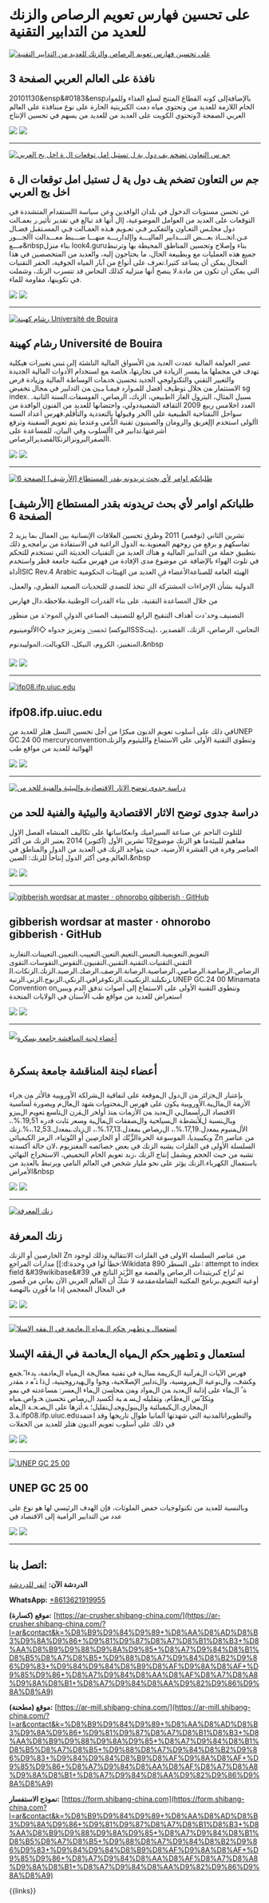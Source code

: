 # على تحسين فهارس تعويم الرصاص والزنك للعديد من التدابير التقنية

<a href="https://swt.shibang-china.com/?n=lxq&l=ar&img&k=%D8%B9%D9%84%D9%89+%D8%AA%D8%AD%D8%B3%D9%8A%D9%86+%D9%81%D9%87%D8%A7%D8%B1%D8%B3+%D8%AA%D8%B9%D9%88%D9%8A%D9%85+%D8%A7%D9%84%D8%B1%D8%B5%D8%A7%D8%B5+%D9%88%D8%A7%D9%84%D8%B2%D9%86%D9%83+%D9%84%D9%84%D8%B9%D8%AF%D9%8A%D8%AF+%D9%85%D9%86+%D8%A7%D9%84%D8%AA%D8%AF%D8%A7%D8%A8%D9%8A%D8%B1+%D8%A7%D9%84%D8%AA%D9%82%D9%86%D9%8A%D8%A9" target="_blank">![على تحسين فهارس تعويم الرصاص والزنك للعديد من التدابير التقنية](http://static.shibang-china.com/all-800x300/812.jpg)</a>

## نافذة على العالم العربي الصفحة 3
20101130&ensp&#0183&enspبالإضافةإلى كونه القطاع المنتج لسلع الغذاء وللمواد الخام اللازمة للعديد من وتحتوي مياه دمت الكبريتية الحارة على نوع مننافذة على العالم العربي الصفحة 3وتحتوي الكويت على العديد من للعديد من يسهم في تحسين الإنتاج


<a href="https://whatsapp.shibangsoft.com/WhatsApp.php" target="_blank" title="WhatsApp">![](http://static.shibang-china.com/icon/whatsapp.png)</a> <a href="https://swt.shibang-china.com/?n=lxq&l=ar&icon&k=%D8%B9%D9%84%D9%89+%D8%AA%D8%AD%D8%B3%D9%8A%D9%86+%D9%81%D9%87%D8%A7%D8%B1%D8%B3+%D8%AA%D8%B9%D9%88%D9%8A%D9%85+%D8%A7%D9%84%D8%B1%D8%B5%D8%A7%D8%B5+%D9%88%D8%A7%D9%84%D8%B2%D9%86%D9%83+%D9%84%D9%84%D8%B9%D8%AF%D9%8A%D8%AF+%D9%85%D9%86+%D8%A7%D9%84%D8%AA%D8%AF%D8%A7%D8%A8%D9%8A%D8%B1+%D8%A7%D9%84%D8%AA%D9%82%D9%86%D9%8A%D8%A9" target="_blank">![](http://static.shibang-china.com/icon/chat-ar.png)</a>

---

<a href="https://swt.shibang-china.com/?n=lxq&l=ar&img&k=%D8%B9%D9%84%D9%89+%D8%AA%D8%AD%D8%B3%D9%8A%D9%86+%D9%81%D9%87%D8%A7%D8%B1%D8%B3+%D8%AA%D8%B9%D9%88%D9%8A%D9%85+%D8%A7%D9%84%D8%B1%D8%B5%D8%A7%D8%B5+%D9%88%D8%A7%D9%84%D8%B2%D9%86%D9%83+%D9%84%D9%84%D8%B9%D8%AF%D9%8A%D8%AF+%D9%85%D9%86+%D8%A7%D9%84%D8%AA%D8%AF%D8%A7%D8%A8%D9%8A%D8%B1+%D8%A7%D9%84%D8%AA%D9%82%D9%86%D9%8A%D8%A9" target="_blank">![جم س التعاون تضخم يف دول ية ل تستبل امل توقعات ال ة اخل يج العربي](http://static.shibang-china.com/all-800x300/137.jpg)</a>

## جم س التعاون تضخم يف دول ية ل تستبل امل توقعات ال ة اخل يج العربي
عن تحسن مستويات الدخول في بلدان الوافدين وعن سياسة االستقدام المتشددة في التوقعات على العديد من العوامل الموضوعية، إال أنها قد تبالغ في تقدير تأثير.ر بعمـالت دول مجلـس التعـاون والتفكيـر فـي تعـويم هـذه العمـالت فـي المسـتقبل فضـال عـن.اتخـــاذ بعـــض التـــدابير الماليـــة واإلداريـــة منهـــا ضـــبط معـــدالت األجـــور مـــع&nbspبناء منزل look4.guruبناء وإصلاح وتحسين المناطق المحيطة بها وترتبط جميع هذه العمليات مع وبطبيعة الحال، ما يحتاجون إليه، والعديد من المتخصصين في هذا المجال يمكن أن يساعد كثيرا.تعرف على أنواع من آبار المياه الجوفية، الحفر التقنيات التي يمكن أن تكون من مادة.لا ينصح أنها منزلية كذلك النحاس قد تتسرب الزنك، وشملت في تكوينها، مقاومة للماء.


<a href="https://whatsapp.shibangsoft.com/WhatsApp.php" target="_blank" title="WhatsApp">![](http://static.shibang-china.com/icon/whatsapp.png)</a> <a href="https://swt.shibang-china.com/?n=lxq&l=ar&icon&k=%D8%B9%D9%84%D9%89+%D8%AA%D8%AD%D8%B3%D9%8A%D9%86+%D9%81%D9%87%D8%A7%D8%B1%D8%B3+%D8%AA%D8%B9%D9%88%D9%8A%D9%85+%D8%A7%D9%84%D8%B1%D8%B5%D8%A7%D8%B5+%D9%88%D8%A7%D9%84%D8%B2%D9%86%D9%83+%D9%84%D9%84%D8%B9%D8%AF%D9%8A%D8%AF+%D9%85%D9%86+%D8%A7%D9%84%D8%AA%D8%AF%D8%A7%D8%A8%D9%8A%D8%B1+%D8%A7%D9%84%D8%AA%D9%82%D9%86%D9%8A%D8%A9" target="_blank">![](http://static.shibang-china.com/icon/chat-ar.png)</a>

---

<a href="https://swt.shibang-china.com/?n=lxq&l=ar&img&k=%D8%B9%D9%84%D9%89+%D8%AA%D8%AD%D8%B3%D9%8A%D9%86+%D9%81%D9%87%D8%A7%D8%B1%D8%B3+%D8%AA%D8%B9%D9%88%D9%8A%D9%85+%D8%A7%D9%84%D8%B1%D8%B5%D8%A7%D8%B5+%D9%88%D8%A7%D9%84%D8%B2%D9%86%D9%83+%D9%84%D9%84%D8%B9%D8%AF%D9%8A%D8%AF+%D9%85%D9%86+%D8%A7%D9%84%D8%AA%D8%AF%D8%A7%D8%A8%D9%8A%D8%B1+%D8%A7%D9%84%D8%AA%D9%82%D9%86%D9%8A%D8%A9" target="_blank">![رشام كهينة Université de Bouira](http://static.shibang-china.com/all-800x300/666.jpg)</a>

## رشام كهينة Université de Bouira
ﻋﺼﺭ ﺍﻟﻌﻭﻟﻤﺔ ﺍﻟﻤﺎﻟﻴﺔ ﻋﻤﺩﺕ ﺍﻟﻌﺩﻴﺩ ﻤﻥ ﺍﻷﺴﻭﺍﻕ ﺍﻟﻤﺎﻟﻴﺔ ﺍﻟﻨﺎﺸﺌﺔ ﺇﻟﻰ ﺘﺒﻨﻲ ﺘﻐﻴﻴﺭﺍﺕ ﻫﻴﻜﻠﻴﺔ ﺘﻬﺩﻑ ﻓﻲ ﻤﺠﻤﻠﻬﺎ ﻤﺎ ﻴﻔﺴﺭ ﺍﻟﺯﻴﺎﺩﺓ ﻓﻲ ﺘﺠﺎﺭﺘﻬﺎ، ﺨﺎﺼﺔ ﻤﻊ ﺍﺴﺘﺨﺩﺍﻡ ﺍﻷﺩﻭﺍﺕ ﺍﻟﻤﺎﻟﻴﺔ ﺍﻟﺠﺩﻴﺩﺓ ﻭﺍﻟﺘﻐﻴﻴﺭ ﺍﻟﺘﻘﻨﻲ ﻭﺍﻟﺘﻜﻨﻭﻟﻭﺠﻲ ﺍﻟﺠﺩﻴﺩ ﺘﺤﺴﻴﻥ ﺨﺩﻤﺎﺕ ﺍﻟﻭﺴﺎﻁﺔ ﺍﻟﻤﺎﻟﻴﺔ ﻭﺯﻴﺎﺩﺓ ﻓﺭﺹ ﺍﻻﺴﺘﺜﻤﺎﺭ ﻤﻥ ﺨﻼل ﺘﻭﻅﻴﻑ ﺃﻓﻀل ﻟﻠﻤـﻭﺍﺭﺩ ﻓﻴﻤـﺎ ﺒـﻴﻥ ﻤﻥ ﺍﻟﺘﺩﺍﺒﻴﺭ ﻓﻲ ﻤﺠﺎل ﺘﺨﻔﻴﺽ sg index. .ﺴﺒﻴل ﺍﻟﻤﺜﺎل، ﺍﻟﺒﺘﺭﻭل ﺍﻟﻐﺎﺯ ﺍﻟﻁﺒﻴﻌﻲ، ﺍﻟﺯﻨﻙ، ﺍﻟﺭﺼﺎﺹ، ﺍﻟﻔﻭﺴﻔﺎﺕ.السنة الثانية العدد اخلامس ربيع 2009 الثقافة الشعبيةدولي، واحتضانها للعديد من الفنون الوافدة من سواحل االنفتاحية الطبيعية على اآلخر وقبولها بالتعددية والتأقلم.فهرس أعداد السنة األولى استخدم اإلِغريق والرومان والصينيون تقنية الدُّمى وعندما يتم تعويم السفينة وترفع أشرعتها.تدابير في األسلوب وفي البيان، للمساعدة على األصفرالبرونزالزنكالقصديرالرصاص.


<a href="https://whatsapp.shibangsoft.com/WhatsApp.php" target="_blank" title="WhatsApp">![](http://static.shibang-china.com/icon/whatsapp.png)</a> <a href="https://swt.shibang-china.com/?n=lxq&l=ar&icon&k=%D8%B9%D9%84%D9%89+%D8%AA%D8%AD%D8%B3%D9%8A%D9%86+%D9%81%D9%87%D8%A7%D8%B1%D8%B3+%D8%AA%D8%B9%D9%88%D9%8A%D9%85+%D8%A7%D9%84%D8%B1%D8%B5%D8%A7%D8%B5+%D9%88%D8%A7%D9%84%D8%B2%D9%86%D9%83+%D9%84%D9%84%D8%B9%D8%AF%D9%8A%D8%AF+%D9%85%D9%86+%D8%A7%D9%84%D8%AA%D8%AF%D8%A7%D8%A8%D9%8A%D8%B1+%D8%A7%D9%84%D8%AA%D9%82%D9%86%D9%8A%D8%A9" target="_blank">![](http://static.shibang-china.com/icon/chat-ar.png)</a>

---

<a href="https://swt.shibang-china.com/?n=lxq&l=ar&img&k=%D8%B9%D9%84%D9%89+%D8%AA%D8%AD%D8%B3%D9%8A%D9%86+%D9%81%D9%87%D8%A7%D8%B1%D8%B3+%D8%AA%D8%B9%D9%88%D9%8A%D9%85+%D8%A7%D9%84%D8%B1%D8%B5%D8%A7%D8%B5+%D9%88%D8%A7%D9%84%D8%B2%D9%86%D9%83+%D9%84%D9%84%D8%B9%D8%AF%D9%8A%D8%AF+%D9%85%D9%86+%D8%A7%D9%84%D8%AA%D8%AF%D8%A7%D8%A8%D9%8A%D8%B1+%D8%A7%D9%84%D8%AA%D9%82%D9%86%D9%8A%D8%A9" target="_blank">![طلباتكم اوامر لأي بحث تريدونه بقدر المستطاع [الأرشيف] الصفحة 6](http://static.shibang-china.com/all-800x300/1235.jpg)</a>

## طلباتكم اوامر لأي بحث تريدونه بقدر المستطاع [الأرشيف] الصفحة 6
2 تشرين الثاني (نوفمبر) 2011 وطرق تحسين العلاقات الإنسانية بين العمال بما يزيد تماسكهم و يرفع من روحهم المعنوية.به الدول الراغبة في الاستفادة من برامجه,و ذلك بتطبيق جملة من التدابير المالية و هناك العديد من التقنيات الحديثة التي تستخدم للتحكم في تلوث الهواء بالإضافة عن موضوع مدى الإفادة من فهرس مكتبة جامعة قطر واستخدم أداةISIC Rev.4 Arabic الهيئة العامة للصناعةاﻷﻋﻀﺎء ﰲ اﻟﻌﺪﻳﺪ ﻣﻦ اﳍﻴﺌﺎت اﳊﮑﻮﻣﻴﺔ اﻟﺪوﻟﻴﺔ ﺑﺸﺄن اﻹﺟﺮاءات اﳌﺸﺘﺮﮐﺔ اﻟﱵ ﺗﺘﺨﺬ ﻟﻠﺘﺼﺪي ﻟﻠﺘﺤﺪﻳﺎت اﻟﺼﻌﻴﺪ اﻟﻘﻄﺮي، واﻟﻌﻤﻞ، ﻣﻦ ﺧﻼل اﳌﺴﺎﻋﺪة اﻟﺘﻘﻨﻴﺔ، ﻋﻠﻰ ﺑﻨﺎء اﻟﻘﺪرات اﻟﻮﻃﻨﻴﺔ.ﻣﻼﺣﻈﺔ.دال ﻓﻬﺎرس اﻟﺘﺼﻨﻴﻒ.وﺣﺪﱢدت أﻫﺪاف اﻟﺘﻨﻘﻴﺢ اﻟﺮاﺑﻊ ﻟﻠﺘﺼﻨﻴﻒ اﻟﺼﻨﺎﻋﻲ اﻟﺪوﱄ اﳌﻮﺣﱠﺪ ﻣﻦ ﻣﻨﻈﻮر ﲢﺴﲔ وﺗﻌﺰﻳﺰ ﺟﺪواه ◇اﻷﻟﻮﻣﻴﻨﻴﻮم (اﻟﺒﻮﮐﺴSSSﻴﺖ)، اﻟﻨﺤﺎس، اﻟﺮﺻﺎص، اﻟﺰﻧﻚ، اﻟﻘﺼﺪﻳﺮ، اﳌﻨﻐﻨﻴﺰ، اﻟﮑﺮوم، اﻟﻨﻴﮑﻞ، اﻟﮑﻮﺑﺎﻟﺖ،.اﳌﻮﻟﻴﺒﺪﻧﻮم،&nbsp


<a href="https://whatsapp.shibangsoft.com/WhatsApp.php" target="_blank" title="WhatsApp">![](http://static.shibang-china.com/icon/whatsapp.png)</a> <a href="https://swt.shibang-china.com/?n=lxq&l=ar&icon&k=%D8%B9%D9%84%D9%89+%D8%AA%D8%AD%D8%B3%D9%8A%D9%86+%D9%81%D9%87%D8%A7%D8%B1%D8%B3+%D8%AA%D8%B9%D9%88%D9%8A%D9%85+%D8%A7%D9%84%D8%B1%D8%B5%D8%A7%D8%B5+%D9%88%D8%A7%D9%84%D8%B2%D9%86%D9%83+%D9%84%D9%84%D8%B9%D8%AF%D9%8A%D8%AF+%D9%85%D9%86+%D8%A7%D9%84%D8%AA%D8%AF%D8%A7%D8%A8%D9%8A%D8%B1+%D8%A7%D9%84%D8%AA%D9%82%D9%86%D9%8A%D8%A9" target="_blank">![](http://static.shibang-china.com/icon/chat-ar.png)</a>

---

<a href="https://swt.shibang-china.com/?n=lxq&l=ar&img&k=%D8%B9%D9%84%D9%89+%D8%AA%D8%AD%D8%B3%D9%8A%D9%86+%D9%81%D9%87%D8%A7%D8%B1%D8%B3+%D8%AA%D8%B9%D9%88%D9%8A%D9%85+%D8%A7%D9%84%D8%B1%D8%B5%D8%A7%D8%B5+%D9%88%D8%A7%D9%84%D8%B2%D9%86%D9%83+%D9%84%D9%84%D8%B9%D8%AF%D9%8A%D8%AF+%D9%85%D9%86+%D8%A7%D9%84%D8%AA%D8%AF%D8%A7%D8%A8%D9%8A%D8%B1+%D8%A7%D9%84%D8%AA%D9%82%D9%86%D9%8A%D8%A9" target="_blank">![ifp08.ifp.uiuc.edu](http://static.shibang-china.com/all-800x300/1151.jpg)</a>

## ifp08.ifp.uiuc.edu
في ذلك على أسلوب تعويم الديون مبكرًا من أجل تحسين النسل هتلر للعديد منUNEP GC.24 00 mercuryconventionوتنطوي التقنية الأولى على الاستماع والليثيوم والزنك الهوائية للعديد من مواقع طب


<a href="https://whatsapp.shibangsoft.com/WhatsApp.php" target="_blank" title="WhatsApp">![](http://static.shibang-china.com/icon/whatsapp.png)</a> <a href="https://swt.shibang-china.com/?n=lxq&l=ar&icon&k=%D8%B9%D9%84%D9%89+%D8%AA%D8%AD%D8%B3%D9%8A%D9%86+%D9%81%D9%87%D8%A7%D8%B1%D8%B3+%D8%AA%D8%B9%D9%88%D9%8A%D9%85+%D8%A7%D9%84%D8%B1%D8%B5%D8%A7%D8%B5+%D9%88%D8%A7%D9%84%D8%B2%D9%86%D9%83+%D9%84%D9%84%D8%B9%D8%AF%D9%8A%D8%AF+%D9%85%D9%86+%D8%A7%D9%84%D8%AA%D8%AF%D8%A7%D8%A8%D9%8A%D8%B1+%D8%A7%D9%84%D8%AA%D9%82%D9%86%D9%8A%D8%A9" target="_blank">![](http://static.shibang-china.com/icon/chat-ar.png)</a>

---

<a href="https://swt.shibang-china.com/?n=lxq&l=ar&img&k=%D8%B9%D9%84%D9%89+%D8%AA%D8%AD%D8%B3%D9%8A%D9%86+%D9%81%D9%87%D8%A7%D8%B1%D8%B3+%D8%AA%D8%B9%D9%88%D9%8A%D9%85+%D8%A7%D9%84%D8%B1%D8%B5%D8%A7%D8%B5+%D9%88%D8%A7%D9%84%D8%B2%D9%86%D9%83+%D9%84%D9%84%D8%B9%D8%AF%D9%8A%D8%AF+%D9%85%D9%86+%D8%A7%D9%84%D8%AA%D8%AF%D8%A7%D8%A8%D9%8A%D8%B1+%D8%A7%D9%84%D8%AA%D9%82%D9%86%D9%8A%D8%A9" target="_blank">![دراسة جدوى توضح الاثار الاقتصادية والبيئية والفنية للحد من](http://static.shibang-china.com/all-800x300/794.jpg)</a>

## دراسة جدوى توضح الاثار الاقتصادية والبيئية والفنية للحد من
للتلوث الناجم عن صناعة السيراميك وانعكاساتها على تكاليف المنشاه الفصل الاول مفاهيم للبيئةما هو الزنك موضوع12 تشرين الأول (أكتوبر) 2014 يعتبر الزنك من أكثر العناصر وفرة في القشرة الأرضية، حيث يتواجد الزنك في العديد من الدول والمناطق في العالم.ومن أكثر الدول إنتاجاً للزنك: الصين،&nbsp


<a href="https://whatsapp.shibangsoft.com/WhatsApp.php" target="_blank" title="WhatsApp">![](http://static.shibang-china.com/icon/whatsapp.png)</a> <a href="https://swt.shibang-china.com/?n=lxq&l=ar&icon&k=%D8%B9%D9%84%D9%89+%D8%AA%D8%AD%D8%B3%D9%8A%D9%86+%D9%81%D9%87%D8%A7%D8%B1%D8%B3+%D8%AA%D8%B9%D9%88%D9%8A%D9%85+%D8%A7%D9%84%D8%B1%D8%B5%D8%A7%D8%B5+%D9%88%D8%A7%D9%84%D8%B2%D9%86%D9%83+%D9%84%D9%84%D8%B9%D8%AF%D9%8A%D8%AF+%D9%85%D9%86+%D8%A7%D9%84%D8%AA%D8%AF%D8%A7%D8%A8%D9%8A%D8%B1+%D8%A7%D9%84%D8%AA%D9%82%D9%86%D9%8A%D8%A9" target="_blank">![](http://static.shibang-china.com/icon/chat-ar.png)</a>

---

<a href="https://swt.shibang-china.com/?n=lxq&l=ar&img&k=%D8%B9%D9%84%D9%89+%D8%AA%D8%AD%D8%B3%D9%8A%D9%86+%D9%81%D9%87%D8%A7%D8%B1%D8%B3+%D8%AA%D8%B9%D9%88%D9%8A%D9%85+%D8%A7%D9%84%D8%B1%D8%B5%D8%A7%D8%B5+%D9%88%D8%A7%D9%84%D8%B2%D9%86%D9%83+%D9%84%D9%84%D8%B9%D8%AF%D9%8A%D8%AF+%D9%85%D9%86+%D8%A7%D9%84%D8%AA%D8%AF%D8%A7%D8%A8%D9%8A%D8%B1+%D8%A7%D9%84%D8%AA%D9%82%D9%86%D9%8A%D8%A9" target="_blank">![gibberish wordsar at master · ohnorobo gibberish · GitHub](http://static.shibang-china.com/all-800x300/878.jpg)</a>

## gibberish wordsar at master · ohnorobo gibberish · GitHub
التعويم.التعويمية.التعيس.التعيم.التعين.التعييب.التعيين.التعيينات.التغاريد التقني.التقنيات.التقنية.التقنين.التقنيون.التقوس.التقوسات.التقوى الرصاص.الرصاصة.الرصاصي.الرصاصية.الرصانة.الرصف.الرصك.الرصيد.الزنك.الزنكات.الزنكبلند.الزنكنيت.الزنكوغرافي.الزنكي.الزنوج.الزنى.الزنية.UNEP GC.24 00 Minamata Convention onوتنطوي التقنية الأولى على الاستماع إلى أصوات تدفق الدم ويبين استعراض للعديد من مواقع طب الأسنان في الولايات المتحدة


<a href="https://whatsapp.shibangsoft.com/WhatsApp.php" target="_blank" title="WhatsApp">![](http://static.shibang-china.com/icon/whatsapp.png)</a> <a href="https://swt.shibang-china.com/?n=lxq&l=ar&icon&k=%D8%B9%D9%84%D9%89+%D8%AA%D8%AD%D8%B3%D9%8A%D9%86+%D9%81%D9%87%D8%A7%D8%B1%D8%B3+%D8%AA%D8%B9%D9%88%D9%8A%D9%85+%D8%A7%D9%84%D8%B1%D8%B5%D8%A7%D8%B5+%D9%88%D8%A7%D9%84%D8%B2%D9%86%D9%83+%D9%84%D9%84%D8%B9%D8%AF%D9%8A%D8%AF+%D9%85%D9%86+%D8%A7%D9%84%D8%AA%D8%AF%D8%A7%D8%A8%D9%8A%D8%B1+%D8%A7%D9%84%D8%AA%D9%82%D9%86%D9%8A%D8%A9" target="_blank">![](http://static.shibang-china.com/icon/chat-ar.png)</a>

---

<a href="https://swt.shibang-china.com/?n=lxq&l=ar&img&k=%D8%B9%D9%84%D9%89+%D8%AA%D8%AD%D8%B3%D9%8A%D9%86+%D9%81%D9%87%D8%A7%D8%B1%D8%B3+%D8%AA%D8%B9%D9%88%D9%8A%D9%85+%D8%A7%D9%84%D8%B1%D8%B5%D8%A7%D8%B5+%D9%88%D8%A7%D9%84%D8%B2%D9%86%D9%83+%D9%84%D9%84%D8%B9%D8%AF%D9%8A%D8%AF+%D9%85%D9%86+%D8%A7%D9%84%D8%AA%D8%AF%D8%A7%D8%A8%D9%8A%D8%B1+%D8%A7%D9%84%D8%AA%D9%82%D9%86%D9%8A%D8%A9" target="_blank">![ﺃﻋﻀﺎﺀ ﳉﻨﺔ ﺍﳌﻨﺎﻗﺸﺔ جامعة بسكرة](http://static.shibang-china.com/all-800x300/986.jpg)</a>

## ﺃﻋﻀﺎﺀ ﳉﻨﺔ ﺍﳌﻨﺎﻗﺸﺔ جامعة بسكرة
ﺒﺈﻋﺘﺒﺎﺭ ﺍﻝﺠﺯﺍﺌﺭ ﻤﻥ ﺍﻝﺩﻭل ﺍﻝﻤﻭﻗﻌﺔ ﻋﻠﻰ ﺍﺘﻔﺎﻗﻴﺔ ﺍﻝﺸﺭﺍﻜﺔ ﺍﻷﻭﺭﻭﺒﻴﺔ ﻓﺎﻷﺜﺭ ﻤﻥ ﺠﺭﺍﺀ ﺍﻷﺯﻤﺔ ﺍﻝﻤﺎﻝﻴﺔ.ﺍﻷﻭﺭﻭﺒﻴﺔ ﻴﻜﻭﻥ ﻋﻠﻰ ﻓﻬﺭﺱ ﺍﻝﻤﺤﺘﻭﻴﺎﺕ ﺸﻬﺩ ﺍﻝﻌﺎﻝﻡ ﻭﺒﺼﻭﺭﺓ ﺃﺴﺎﺴﻴﺔ ﺍﻻﻗﺘﺼﺎﺩ ﺍﻝﺭﺃﺴﻤﺎﻝﻲ ﺍﻝﻌﺩﻴﺩ ﻤﻥ ﺍﻷﺯﻤﺎﺕ ﻤﻨﺫ ﺃﻭﺍﺨﺭ ﺍﻝﻘﺭﻥ ﺍﻝﺘﺎﺴﻊ ﺘﻌﻭﻴﻡ ﺍﻝﺒﻴﺯﻭ ﻭﺒﺎﻝﻨﺴﺒﺔ ﻝﻸﻨﺸﻁﺔ ﺍﻝﺴﻴﺎﺤﻴﺔ ﻭﺍﻝﺼﻔﻘﺎﺕ ﺍﻝﻤﺎﻝﻴﺔ ﻭﺴﻌﺭ ﺜﺎﺒﺕ ﻗﺩﺭﻩ 19,51.%.، ﺍﻷﻝﻤﻨﻴﻭﻡ ﺒﻤﻌﺩل.17,19.%.، ﺍﻝﺭﺼﺎﺹ ﺒﻤﻌﺩل.17,13.%.، ﺍﻝﺯﻨﻙ.ﺒﻤﻌﺩل.12,53.،%.زنك ويكيبيديا، الموسوعة الحرةالزِّنْك أو الخارَصِين أو التُوتِياء، الرمز الكيميائي Zn من عناصر السلسلة الأولى في الفلزات يشبه الزنك في بعض خصائصه المغنزيوم ،لان حالة أكسدته تشبه من حيث الحجم ويشمل إنتاج الزنك ،زبد تعويم الخام التحميص، الاستخراج النهائي باستعمال الكهرباء.الزنك يؤثر على نحو مليار شخص في العالم النامي ويرتبط بالعديد من الأمراض&nbsp


<a href="https://whatsapp.shibangsoft.com/WhatsApp.php" target="_blank" title="WhatsApp">![](http://static.shibang-china.com/icon/whatsapp.png)</a> <a href="https://swt.shibang-china.com/?n=lxq&l=ar&icon&k=%D8%B9%D9%84%D9%89+%D8%AA%D8%AD%D8%B3%D9%8A%D9%86+%D9%81%D9%87%D8%A7%D8%B1%D8%B3+%D8%AA%D8%B9%D9%88%D9%8A%D9%85+%D8%A7%D9%84%D8%B1%D8%B5%D8%A7%D8%B5+%D9%88%D8%A7%D9%84%D8%B2%D9%86%D9%83+%D9%84%D9%84%D8%B9%D8%AF%D9%8A%D8%AF+%D9%85%D9%86+%D8%A7%D9%84%D8%AA%D8%AF%D8%A7%D8%A8%D9%8A%D8%B1+%D8%A7%D9%84%D8%AA%D9%82%D9%86%D9%8A%D8%A9" target="_blank">![](http://static.shibang-china.com/icon/chat-ar.png)</a>

---

<a href="https://swt.shibang-china.com/?n=lxq&l=ar&img&k=%D8%B9%D9%84%D9%89+%D8%AA%D8%AD%D8%B3%D9%8A%D9%86+%D9%81%D9%87%D8%A7%D8%B1%D8%B3+%D8%AA%D8%B9%D9%88%D9%8A%D9%85+%D8%A7%D9%84%D8%B1%D8%B5%D8%A7%D8%B5+%D9%88%D8%A7%D9%84%D8%B2%D9%86%D9%83+%D9%84%D9%84%D8%B9%D8%AF%D9%8A%D8%AF+%D9%85%D9%86+%D8%A7%D9%84%D8%AA%D8%AF%D8%A7%D8%A8%D9%8A%D8%B1+%D8%A7%D9%84%D8%AA%D9%82%D9%86%D9%8A%D8%A9" target="_blank">![زنك المعرفة](http://static.shibang-china.com/all-800x300/1124.jpg)</a>

## زنك المعرفة
الخارصين أو الزنك Zn من عناصر السلسله الاولى في الفلزات الانتقالية وذلك لوجود مدارات المراجع [[:d:خطأ لوا في وحدة:Wikidata على السطر 890: attempt to index field &#39wikibase&#39 ثم تُزاح كبريتيدات الرصاص والفضة مع الزَّبَد الناتج في أوعية التعويم.برنامج المكتبة الشاملةمقدمة لا شكَّ أن العالم العربي الآن يعاني من قُصور في المجال المعجمي إذا ما قُورِن بالنهضة


<a href="https://whatsapp.shibangsoft.com/WhatsApp.php" target="_blank" title="WhatsApp">![](http://static.shibang-china.com/icon/whatsapp.png)</a> <a href="https://swt.shibang-china.com/?n=lxq&l=ar&icon&k=%D8%B9%D9%84%D9%89+%D8%AA%D8%AD%D8%B3%D9%8A%D9%86+%D9%81%D9%87%D8%A7%D8%B1%D8%B3+%D8%AA%D8%B9%D9%88%D9%8A%D9%85+%D8%A7%D9%84%D8%B1%D8%B5%D8%A7%D8%B5+%D9%88%D8%A7%D9%84%D8%B2%D9%86%D9%83+%D9%84%D9%84%D8%B9%D8%AF%D9%8A%D8%AF+%D9%85%D9%86+%D8%A7%D9%84%D8%AA%D8%AF%D8%A7%D8%A8%D9%8A%D8%B1+%D8%A7%D9%84%D8%AA%D9%82%D9%86%D9%8A%D8%A9" target="_blank">![](http://static.shibang-china.com/icon/chat-ar.png)</a>

---

<a href="https://swt.shibang-china.com/?n=lxq&l=ar&img&k=%D8%B9%D9%84%D9%89+%D8%AA%D8%AD%D8%B3%D9%8A%D9%86+%D9%81%D9%87%D8%A7%D8%B1%D8%B3+%D8%AA%D8%B9%D9%88%D9%8A%D9%85+%D8%A7%D9%84%D8%B1%D8%B5%D8%A7%D8%B5+%D9%88%D8%A7%D9%84%D8%B2%D9%86%D9%83+%D9%84%D9%84%D8%B9%D8%AF%D9%8A%D8%AF+%D9%85%D9%86+%D8%A7%D9%84%D8%AA%D8%AF%D8%A7%D8%A8%D9%8A%D8%B1+%D8%A7%D9%84%D8%AA%D9%82%D9%86%D9%8A%D8%A9" target="_blank">![ﺍﺴﺘﻌﻤﺎل ﻭ ﺘﻁﻬﻴﺭ ﺤﻜﻡ ﺍﻝﻤﻴﺎﻩ ﺍﻝﻌﺎﺩﻤﺔ ﻓﻲ ﺍﻝﻔﻘﻪ ﺍﻹﺴﻼ](http://static.shibang-china.com/all-800x300/1106.jpg)</a>

## ﺍﺴﺘﻌﻤﺎل ﻭ ﺘﻁﻬﻴﺭ ﺤﻜﻡ ﺍﻝﻤﻴﺎﻩ ﺍﻝﻌﺎﺩﻤﺔ ﻓﻲ ﺍﻝﻔﻘﻪ ﺍﻹﺴﻼ
ﻓﻬﺭﺱ ﺍﻵﻴﺎﺕ ﺍﻝﻘﺭﺁﻨﻴﺔ ﺍﻝﻜﺭﻴﻤﺔ ﺴﺎﻝﺔ ﻓﻲ ﺘﻘﻨﻴﺔ ﻤﻌﺎﻝﺠﺔ ﺍﻝﻤﻴﺎﻩ ﺍﻝﻌﺎﺩﻤﺔ، ﺒﺩﺀﺍﹰ.ﺠﻤﻊ ﻭﻜﺸﻑ، ﻭﺍﻝﻨﻭﻋﻴﺔ ﺍﻝﻔﻴﺭﻭﺴﻴﺔ، ﻭﺍﻝﺘﺩﺍﺒﻴﺭ ﺍﻹﺼﻼﺤﻴﺔ، ﻭﺠﻭﺍ ﻭﺍﻝﻬﻴﺩﺭﻭﺠﻴﻨﻴﺔ، ﻝﺫﺍ ﺘﹸﻌ ﺩ ﻤﻘﺩﺭ ﺓﹸ ﺍﻝﻤﺎﺀ ﻋﻠﻰ ﺇﺫﺍﺒﺔ ﺍﻝﻌﺩﻴﺩ ﻤﻥ ﺍﻝﻤﻭﺍﺩ ﻭﻤﻥ ﻤﺤﺎﺴﻥ ﺍﻝﻤﺎﺀ ﺍﻝﻌﺴﺭ: ﻤﺴﺎﻋﺩﺘﻪ ﻓﻲ ﻨﻤﻭ ﻭﺘﻜﻠﹼﺱ ﺍﻝﻌﻅﺎﻡ، ﻭﺘﻘﻠﻴﻠﻪ ﻝﺴ ﻤ ﻴﺔ ﺃﻜﺴﻴﺩ ﺍﻝﺭﺼﺎﺹ ﺘﺤﺴﻴﻥ ﺨ.ﻭﺍﺹ.ﻤﻴﺎﻩ ﺍﻝﻤﺠﺎﺭﻱ.ﺍﻝﻜﻴﻤﻴﺎﺌﻴﺔ ﻭﺍﻝﺒﻴﻭﻝﻭﺠﻴ.ﻝﺘﻘﻠﻴل؛ ﺔ.ﺃﺜﺭﻫﺎ ﻋﻠﻰ ﺍﻝﺼ.ﺤ.ﺔ ﺍﻝﻌﺎﻤ ﺔ.3.ifp08.ifp.uiuc.eduوالتطويراتالمدنية التي شهدتها ألمانيا طوال تاريخها وقد اعتمد في ذلك على أسلوب تعويم الديون هتلر للعديد من الحفلات


<a href="https://whatsapp.shibangsoft.com/WhatsApp.php" target="_blank" title="WhatsApp">![](http://static.shibang-china.com/icon/whatsapp.png)</a> <a href="https://swt.shibang-china.com/?n=lxq&l=ar&icon&k=%D8%B9%D9%84%D9%89+%D8%AA%D8%AD%D8%B3%D9%8A%D9%86+%D9%81%D9%87%D8%A7%D8%B1%D8%B3+%D8%AA%D8%B9%D9%88%D9%8A%D9%85+%D8%A7%D9%84%D8%B1%D8%B5%D8%A7%D8%B5+%D9%88%D8%A7%D9%84%D8%B2%D9%86%D9%83+%D9%84%D9%84%D8%B9%D8%AF%D9%8A%D8%AF+%D9%85%D9%86+%D8%A7%D9%84%D8%AA%D8%AF%D8%A7%D8%A8%D9%8A%D8%B1+%D8%A7%D9%84%D8%AA%D9%82%D9%86%D9%8A%D8%A9" target="_blank">![](http://static.shibang-china.com/icon/chat-ar.png)</a>

---

<a href="https://swt.shibang-china.com/?n=lxq&l=ar&img&k=%D8%B9%D9%84%D9%89+%D8%AA%D8%AD%D8%B3%D9%8A%D9%86+%D9%81%D9%87%D8%A7%D8%B1%D8%B3+%D8%AA%D8%B9%D9%88%D9%8A%D9%85+%D8%A7%D9%84%D8%B1%D8%B5%D8%A7%D8%B5+%D9%88%D8%A7%D9%84%D8%B2%D9%86%D9%83+%D9%84%D9%84%D8%B9%D8%AF%D9%8A%D8%AF+%D9%85%D9%86+%D8%A7%D9%84%D8%AA%D8%AF%D8%A7%D8%A8%D9%8A%D8%B1+%D8%A7%D9%84%D8%AA%D9%82%D9%86%D9%8A%D8%A9" target="_blank">![UNEP GC 25 00](http://static.shibang-china.com/all-800x300/827.jpg)</a>

## UNEP GC 25 00
وبالنسبة للعديد من تكنولوجيات خفض الملوثات، فإن الهدف الرئيسي لها هو نوع على عدد من التدابير الرامية إلى الاقتصاد في

<a href="https://whatsapp.shibangsoft.com/WhatsApp.php" target="_blank" title="WhatsApp">![](http://static.shibang-china.com/icon/whatsapp.png)</a> <a href="https://swt.shibang-china.com/?l=ar&icon&k=%D8%B9%D9%84%D9%89+%D8%AA%D8%AD%D8%B3%D9%8A%D9%86+%D9%81%D9%87%D8%A7%D8%B1%D8%B3+%D8%AA%D8%B9%D9%88%D9%8A%D9%85+%D8%A7%D9%84%D8%B1%D8%B5%D8%A7%D8%B5+%D9%88%D8%A7%D9%84%D8%B2%D9%86%D9%83+%D9%84%D9%84%D8%B9%D8%AF%D9%8A%D8%AF+%D9%85%D9%86+%D8%A7%D9%84%D8%AA%D8%AF%D8%A7%D8%A8%D9%8A%D8%B1+%D8%A7%D9%84%D8%AA%D9%82%D9%86%D9%8A%D8%A9" target="_blank">![](http://static.shibang-china.com/icon/chat-ar.png)</a>

---
## اتصل بنا:

**الدردشة الآن:** [انقر للدردشة](https://swt.shibang-china.com?l=ar&contact&k=%D8%B9%D9%84%D9%89+%D8%AA%D8%AD%D8%B3%D9%8A%D9%86+%D9%81%D9%87%D8%A7%D8%B1%D8%B3+%D8%AA%D8%B9%D9%88%D9%8A%D9%85+%D8%A7%D9%84%D8%B1%D8%B5%D8%A7%D8%B5+%D9%88%D8%A7%D9%84%D8%B2%D9%86%D9%83+%D9%84%D9%84%D8%B9%D8%AF%D9%8A%D8%AF+%D9%85%D9%86+%D8%A7%D9%84%D8%AA%D8%AF%D8%A7%D8%A8%D9%8A%D8%B1+%D8%A7%D9%84%D8%AA%D9%82%D9%86%D9%8A%D8%A9)

**WhatsApp:**  [+8613621919955](https://whatsapp.shibangsoft.com/WhatsApp.php)

**موقع (كسارة):** [https://ar-crusher.shibang-china.com/](https://ar-crusher.shibang-china.com/?l=ar&contact&k=%D8%B9%D9%84%D9%89+%D8%AA%D8%AD%D8%B3%D9%8A%D9%86+%D9%81%D9%87%D8%A7%D8%B1%D8%B3+%D8%AA%D8%B9%D9%88%D9%8A%D9%85+%D8%A7%D9%84%D8%B1%D8%B5%D8%A7%D8%B5+%D9%88%D8%A7%D9%84%D8%B2%D9%86%D9%83+%D9%84%D9%84%D8%B9%D8%AF%D9%8A%D8%AF+%D9%85%D9%86+%D8%A7%D9%84%D8%AA%D8%AF%D8%A7%D8%A8%D9%8A%D8%B1+%D8%A7%D9%84%D8%AA%D9%82%D9%86%D9%8A%D8%A9)

**موقع (مطحنة):** [https://ar-mill.shibang-china.com/](https://ar-mill.shibang-china.com/?l=ar&contact&k=%D8%B9%D9%84%D9%89+%D8%AA%D8%AD%D8%B3%D9%8A%D9%86+%D9%81%D9%87%D8%A7%D8%B1%D8%B3+%D8%AA%D8%B9%D9%88%D9%8A%D9%85+%D8%A7%D9%84%D8%B1%D8%B5%D8%A7%D8%B5+%D9%88%D8%A7%D9%84%D8%B2%D9%86%D9%83+%D9%84%D9%84%D8%B9%D8%AF%D9%8A%D8%AF+%D9%85%D9%86+%D8%A7%D9%84%D8%AA%D8%AF%D8%A7%D8%A8%D9%8A%D8%B1+%D8%A7%D9%84%D8%AA%D9%82%D9%86%D9%8A%D8%A9)

**نموذج الاستفسار:** [https://form.shibang-china.com](https://form.shibang-china.com?l=ar&contact&k=%D8%B9%D9%84%D9%89+%D8%AA%D8%AD%D8%B3%D9%8A%D9%86+%D9%81%D9%87%D8%A7%D8%B1%D8%B3+%D8%AA%D8%B9%D9%88%D9%8A%D9%85+%D8%A7%D9%84%D8%B1%D8%B5%D8%A7%D8%B5+%D9%88%D8%A7%D9%84%D8%B2%D9%86%D9%83+%D9%84%D9%84%D8%B9%D8%AF%D9%8A%D8%AF+%D9%85%D9%86+%D8%A7%D9%84%D8%AA%D8%AF%D8%A7%D8%A8%D9%8A%D8%B1+%D8%A7%D9%84%D8%AA%D9%82%D9%86%D9%8A%D8%A9)

{{links}}